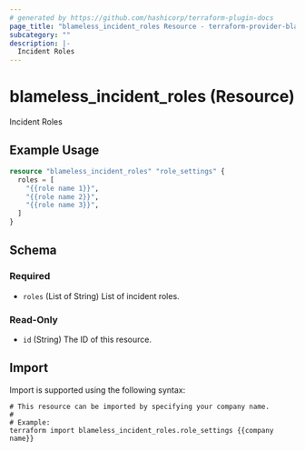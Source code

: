 ```yaml
---
# generated by https://github.com/hashicorp/terraform-plugin-docs
page_title: "blameless_incident_roles Resource - terraform-provider-blameless"
subcategory: ""
description: |-
  Incident Roles
---
```


# blameless_incident_roles (Resource)

Incident Roles

## Example Usage

```terraform
resource "blameless_incident_roles" "role_settings" {
  roles = [
    "{{role name 1}}",
    "{{role name 2}}",
    "{{role name 3}}",
  ]
}
```

<!-- schema generated by tfplugindocs -->
## Schema

### Required

- `roles` (List of String) List of incident roles.

### Read-Only

- `id` (String) The ID of this resource.

## Import

Import is supported using the following syntax:

```shell
# This resource can be imported by specifying your company name.
#
# Example:
terraform import blameless_incident_roles.role_settings {{company name}}
```
